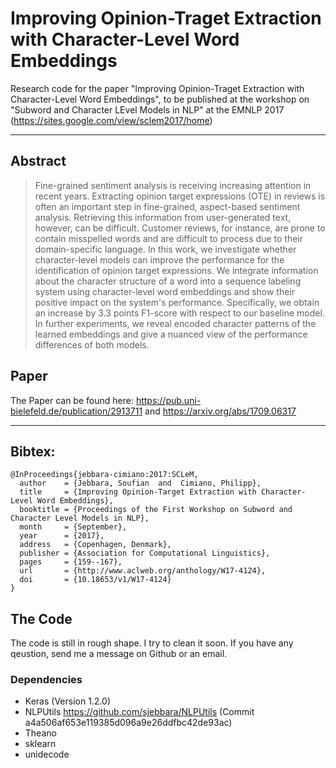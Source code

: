 # Improving Opinion-Traget Extraction with Character-Level Word Embeddings

Research code for the paper "Improving Opinion-Traget Extraction with Character-Level Word Embeddings", to be published at the workshop on "Subword and Character LEvel Models in NLP" at the EMNLP 2017 (https://sites.google.com/view/sclem2017/home)

---

## Abstract
> Fine-grained sentiment analysis is receiving increasing attention in recent
years. Extracting opinion target expressions (OTE) in reviews is often an important
step in fine-grained, aspect-based sentiment analysis. Retrieving this information from user-generated text, however, can be
difficult. Customer reviews, for instance, are prone to contain misspelled words and are
difficult to process due to their domain-specific language.
> In this work, we investigate whether character-level models can improve the
performance for the identification of opinion target expressions. We integrate information about the character structure of a word into a
sequence labeling system using character-level word embeddings and show their positive impact on the system's performance. Specifically, we obtain an increase by 3.3 points F1-score with respect to our
baseline model. In further experiments, we reveal encoded character patterns of the learned embeddings and give a nuanced view of the performance differences of both models.

## Paper
The Paper can be found here:
<https://pub.uni-bielefeld.de/publication/2913711>
and
<https://arxiv.org/abs/1709.06317>

---

## Bibtex:
```
@InProceedings{jebbara-cimiano:2017:SCLeM,
  author    = {Jebbara, Soufian  and  Cimiano, Philipp},
  title     = {Improving Opinion-Target Extraction with Character-Level Word Embeddings},
  booktitle = {Proceedings of the First Workshop on Subword and Character Level Models in NLP},
  month     = {September},
  year      = {2017},
  address   = {Copenhagen, Denmark},
  publisher = {Association for Computational Linguistics},
  pages     = {159--167},
  url       = {http://www.aclweb.org/anthology/W17-4124},
  doi       = {10.18653/v1/W17-4124}
}

```

## The Code
The code is still in rough shape. I try to clean it soon.
If you have any qeustion, send me a message on Github or an email.

### Dependencies
* Keras (Version 1.2.0)
* NLPUtils <https://github.com/sjebbara/NLPUtils> (Commit a4a506af653e119385d096a9e26ddfbc42de93ac)
* Theano
* sklearn
* unidecode
